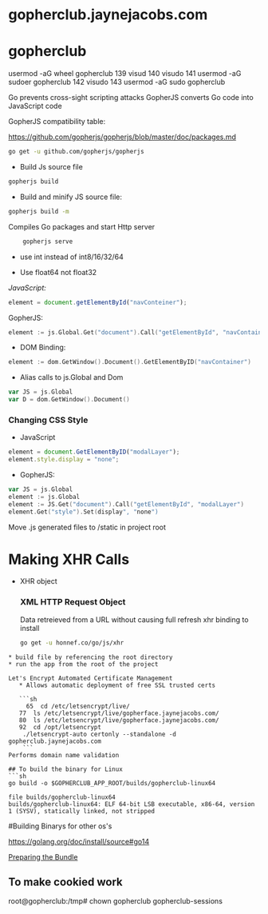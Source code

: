 # gopherclub.jaynejacobs.com
# gopherclub



usermod -aG wheel gopherclub
  139  visud
  140  visudo
  141  usermod -aG sudoer gopherclub
  142  visudo
  143  usermod -aG sudo gopherclub


Go prevents cross-sight scripting attacks
GopherJS converts Go code into JavaScript code

GopherJS compatibility table:

https://github.com/gopherjs/gopherjs/blob/master/doc/packages.md

```sh
go get -u github.com/gopherjs/gopherjs
```

* Build Js source file
    
```sh
gopherjs build
```

* Build and minify JS source file:

```sh
gopherjs build -m
```
    
   Compiles Go packages and start Http server
    
```sh
    gopherjs serve
```

   * use int instead of int8/16/32/64

   * Use float64 not float32

*JavaScript:*

```js
element = document.getElementById("navConteiner");
```
GopherJS:

```go
element := js.Global.Get("document").Call("getElementById", "navContainer")
```

* DOM Binding:

```go
element := dom.GetWindow().Document().GetElementByID("navContainer")
```

* Alias calls to js.Global and Dom

```go
var JS = js.Global
var D = dom.GetWindow().Document()
```
### Changing CSS Style

* JavaScript

```js
element = document.GetElementByID("modalLayer");
element.style.display = "none";
```

* GopherJS:
```go
var JS = js.Global
element := js.Global
element := JS.Get("document").Call("getElementById", "modalLayer")
element.Get("style").Set(display", "none")
```

Move .js generated files to /static in project root

# Making XHR Calls
* XHR object
  
  ### XML HTTP Request Object

  Data retreieved from a URL without causing full refresh
  xhr binding
  to install
  
  ```sh
  go get -u honnef.co/go/js/xhr 
```
* build file by referencing the root directory
* run the app from the root of the project

Let's Encrypt Automated Certificate Management
   * Allows automatic deployment of free SSL trusted certs

   ```sh
     65  cd /etc/letsencrypt/live/
   77  ls /etc/letsencrypt/live/gopherface.jaynejacobs.com/
   80  ls /etc/letsencrypt/live/gopherface.jaynejacobs.com/
   92  cd /opt/letsencrypt
    ./letsencrypt-auto certonly --standalone -d gopherclub.jaynejacobs.com
    ```
Performs domain name validation

## To build the binary for Linux
```sh
go build -o $GOPHERCLUB_APP_ROOT/builds/gopherclub-linux64

file builds/gopherclub-linux64
builds/gopherclub-linux64: ELF 64-bit LSB executable, x86-64, version 1 (SYSV), statically linked, not stripped
```

#Building Binarys for other os's

https://golang.org/doc/install/source#go14

[Preparing the Bundle](PreparingBundle.md)

## To make cookied work
root@gopherclub:/tmp# chown gopherclub gopherclub-sessions